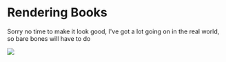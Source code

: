 # Rendering Books

Sorry no time to make it look good, I've got a lot going on in the real world, so bare bones will have to do


![](https://github.com/lisabroadhead/JAVA-coding-dojo/blob/main/springProjects/com.codingdojo.booksTwo/Screen%20Shot%202022-04-12%20at%208.51.02%20PM.png)
